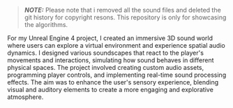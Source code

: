 > **_NOTE:_**  Please note that i removed all the sound files and deleted the git history for copyright resons. This repository is only for showcasing the algorithms. 

For my Unreal Engine 4 project, I created an immersive 3D sound world where users can explore a virtual environment and experience spatial audio dynamics. I designed various soundscapes that react to the player's movements and interactions, simulating how sound behaves in different physical spaces. The project involved creating custom audio assets, programming player controls, and implementing real-time sound processing effects. The aim was to enhance the user's sensory experience, blending visual and auditory elements to create a more engaging and explorative atmosphere.
